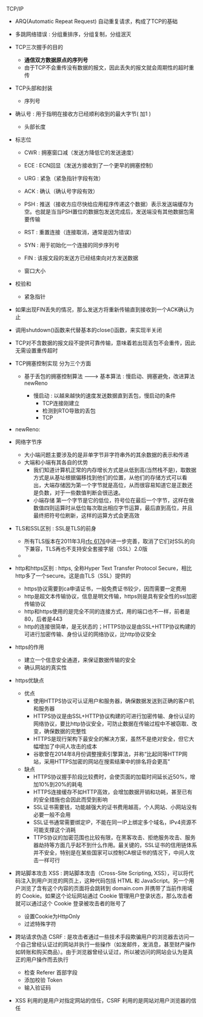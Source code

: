 TCP/IP

- ARQ(Automatic Repeat Request) 自动重复请求，构成了TCP的基础
- 多跳网络错误 : 分组重排序，分组复制，分组泯灭
- TCP三次握手的目的
  - **通信双方数据原点的序列号**
  - 由于TCP不会重传没有数据的报文，因此丢失的报文就会周期性的超时重传
- TCP头部和封装

  - 序列号
- 确认号 : 用于指明在接收方已经顺利收到的最大字节( 加1 )
  - 头部长度
- 标志位
  
  - CWR : 拥塞窗口减（发送方降低它的发送速度）
  
  - ECE : ECN回显（发送方接收到了一个更早的拥塞控制）
  
  - URG : 紧急（紧急指针字段有效）
  
  - ACK : 确认（确认号字段有效）
  
  - PSH : 推送（接收方应尽快给应用程序传递这个数据）表示发送端缓存为空。也就是当当PSH置位的数据包发送完成后，发送端没有其他数据包需要传输
  
  - RST : 重置连接（连接取消，通常是因为错误）
  
  - SYN : 用于初始化一个连接的同步序列号
  
  - FIN : 该报文段的发送方已经结束向对方发送数据
  - 窗口大小
- 校验和
  - 紧急指针
- 如果出现FIN丢失的情况，那么发送方将重新传输直到接收到一个ACK确认为止
- 调用shutdown()函数来代替基本的close()函数，来实现半关闭
- TCP对不含数据的报文段不提供可靠传输，意味着若出现丢包不会重传，因此无需设置重传超时
- TCP拥塞控制实现   分为三个方面

  - 基于丢包的拥塞控制算法 ---> 基本算法 : 慢启动、拥塞避免，改进算法 newReno

    - 慢启动 : 以越来越快的速度发送数据直到丢包，慢启动的条件
      - TCP连接刚建立
      - 检测到RTO导致的丢包
      - TCP
- newReno: 
- 网络字节序
  - 大小端问题主要涉及的是非单字节非字符串外的其余数据的表示和传递
  - 大端和小端有其各自的优势
    - 我们知道计算机正常的内存增长方式是从低到高(当然栈不是)，取数据方式是从基址根据偏移找到他们的位置，从他们的存储方式可以看出，大端存储因为第一个字节就是高位，从而很容易知道它是正数还是负数，对于一些数值判断会很迅速。
    - 小端存储 第一个字节是它的低位，符号位在最后一个字节，这样在做数值四则运算时从低位每次取出相应字节运算，最后直到高位，并且最终把符号位刷新，这样的运算方式会更高效
- TLS和SSL区别 : SSL是TLS的前身
  - 所有TLS版本在2011年3月[rfc 6176](https://link.jianshu.com/?t=https%3A%2F%2Ftools.ietf.org%2Fhtml%2Frfc6176)中进一步完善，取消了它们对SSL的向下兼容，TLS再也不支持安全套接字层（SSL）2.0版
  - 
- http和https区别 : https, 全称Hyper Text Transfer Protocol Secure，相比http多了一个secure。这是由TLS（SSL）提供的
  - https协议需要到ca申请证书，一般免费证书较少，因而需要一定费用
  - http是超文本传输协议，信息是明文传输，https则是具有安全性的ssl加密传输协议
  - http和https使用的是完全不同的连接方式，用的端口也不一样，前者是80，后者是443
  - http的连接很简单，是无状态的；HTTPS协议是由SSL+HTTP协议构建的可进行加密传输、身份认证的网络协议，比http协议安全
- https的作用
  - 建立一个信息安全通道，来保证数据传输的安全
  - 确认网站的真实性
- https优缺点
  - 优点
    - 使用HTTPS协议可认证用户和服务器，确保数据发送到正确的客户机和服务器
    - HTTPS协议是由SSL+HTTP协议构建的可进行加密传输、身份认证的网络协议，要比http协议安全，可防止数据在传输过程中不被窃取、改变，确保数据的完整性
    - HTTPS是现行架构下最安全的解决方案，虽然不是绝对安全，但它大幅增加了中间人攻击的成本
    - 谷歌曾在2014年8月份调整搜索引擎算法，并称“比起同等HTTP网站，采用HTTPS加密的网站在搜索结果中的排名将会更高”
  - 缺点
    - HTTPS协议握手阶段比较费时，会使页面的加载时间延长近50%，增加10%到20%的耗电
    - HTTPS连接缓存不如HTTP高效，会增加数据开销和功耗，甚至已有的安全措施也会因此而受到影响
    - SSL证书需要钱，功能越强大的证书费用越高，个人网站、小网站没有必要一般不会用
    - SSL证书通常需要绑定IP，不能在同一IP上绑定多个域名，IPv4资源不可能支撑这个消耗
    - TTPS协议的加密范围也比较有限，在黑客攻击、拒绝服务攻击、服务器劫持等方面几乎起不到什么作用。最关键的，SSL证书的信用链体系并不安全，特别是在某些国家可以控制CA根证书的情况下，中间人攻击一样可行
- 跨站脚本攻击 XSS : 跨站脚本攻击（Cross-Site Scripting, XSS），可以将代码注入到用户浏览的网页上，这种代码包括 HTML 和 JavaScript。另一个用户浏览了含有这个内容的页面将会跳转到 domain.com 并携带了当前作用域的 Cookie。如果这个论坛网站通过 Cookie 管理用户登录状态，那么攻击者就可以通过这个 Cookie 登录被攻击者的账号了
  - 设置Cookie为HttpOnly
  - 过滤特殊字符
- 跨站请求伪造 CSRF : 是攻击者通过一些技术手段欺骗用户的浏览器去访问一个自己曾经认证过的网站并执行一些操作（如发邮件，发消息，甚至财产操作如转账和购买商品）。由于浏览器曾经认证过，所以被访问的网站会认为是真正的用户操作而去执行
  - 检查 Referer 首部字段
  - 添加校验 Token
  - 输入验证码
- XSS 利用的是用户对指定网站的信任，CSRF 利用的是网站对用户浏览器的信任